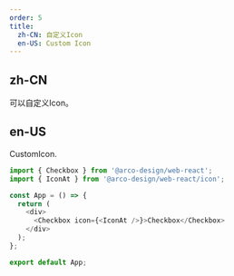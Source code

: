 ```yaml
---
order: 5
title:
  zh-CN: 自定义Icon
  en-US: Custom Icon
---
```


## zh-CN

可以自定义Icon。


## en-US

CustomIcon.

```js
import { Checkbox } from '@arco-design/web-react';
import { IconAt } from '@arco-design/web-react/icon';

const App = () => {
  return (
    <div>
      <Checkbox icon={<IconAt />}>Checkbox</Checkbox>
    </div>
  );
};

export default App;
```